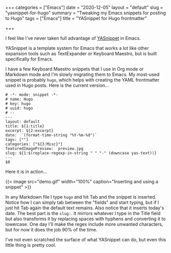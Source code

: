 +++
categories = ["Emacs"]
date = "2020-12-05"
layout = "default"
slug = "yasnippet-for-hugo"
summary = "Tweaking my Emacs snippets for posting to Hugo"
tags = ["Emacs"]
title = "YASnippet for Hugo frontmatter"

+++

I feel like I've never taken full advantage of [YASnippet](https://github.com/joaotavora/yasnippet) in Emacs.

YASnippet is a template system for Emacs that works a lot like other expansion tools such as TextExpander or Keyboard Maestro, but is built specifically for Emacs.

I have a few Keyboard Maestro snippets that I use in Org mode or Markdown mode and I'm slowly migrating them to Emacs. My most-used snippet is probably `hugo`, which helps with creating the YAML frontmatter used in Hugo posts. Here is the current version...

```
# -*- mode: snippet -*-
# name: Hugo
# key: hugo
# uuid: hugo
# --
---
layout: default
title: ${1:title}
excerpt: ${2:excerpt}
date:  `(format-time-string "%Y-%m-%d")`
tags: [""]
categories: ["${3:Misc}"]
featuredImagePreview:  preview.jpg
slug: ${1:$(replace-regexp-in-string " " "-" (downcase yas-text))}
---
$0
```

Here it is in action...


{{< image src="demo.gif" width="100%" caption="Inserting and using a snippet" >}}


In any Markdown file I type `hugo` and hit Tab and the snippet is inserted. Notice how I can simply tab between the "fields" and start typing, but if I just hit Tab again the default text remains. Also notice that it inserts today's date. The best part is the `slug:`. It mirrors whatever I type in the Title field but also transforms it by replacing spaces with hyphens and converting it to lowercase. One day I'll make the regex include more unwanted characters, but for now it does the job 90% of the time.

I've not even scratched the surface of what YASnippet can do, but even this little thing is pretty cool.
